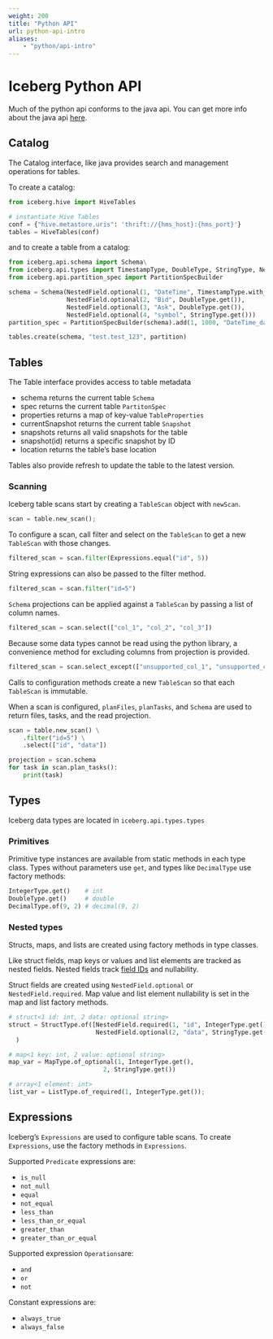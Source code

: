 ```yaml
---
weight: 200
title: "Python API"
url: python-api-intro
aliases:
    - "python/api-intro"
---
```

<!--
 - Licensed to the Apache Software Foundation (ASF) under one or more
 - contributor license agreements.  See the NOTICE file distributed with
 - this work for additional information regarding copyright ownership.
 - The ASF licenses this file to You under the Apache License, Version 2.0
 - (the "License"); you may not use this file except in compliance with
 - the License.  You may obtain a copy of the License at
 -
 -   http://www.apache.org/licenses/LICENSE-2.0
 -
 - Unless required by applicable law or agreed to in writing, software
 - distributed under the License is distributed on an "AS IS" BASIS,
 - WITHOUT WARRANTIES OR CONDITIONS OF ANY KIND, either express or implied.
 - See the License for the specific language governing permissions and
 - limitations under the License.
 -->

# Iceberg Python API

Much of the python api conforms to the java api. You can get more info about the java api [here](https://iceberg.apache.org/api/).

## Catalog

The Catalog interface, like java provides search and management operations for tables.

To create a catalog:

``` python
from iceberg.hive import HiveTables

# instantiate Hive Tables
conf = {"hive.metastore.uris": 'thrift://{hms_host}:{hms_port}'}
tables = HiveTables(conf)
```

and to create a table from a catalog:

``` python
from iceberg.api.schema import Schema\
from iceberg.api.types import TimestampType, DoubleType, StringType, NestedField
from iceberg.api.partition_spec import PartitionSpecBuilder

schema = Schema(NestedField.optional(1, "DateTime", TimestampType.with_timezone()),
                NestedField.optional(2, "Bid", DoubleType.get()),
                NestedField.optional(3, "Ask", DoubleType.get()),
                NestedField.optional(4, "symbol", StringType.get()))
partition_spec = PartitionSpecBuilder(schema).add(1, 1000, "DateTime_day", "day").build()

tables.create(schema, "test.test_123", partition)
```


## Tables

The Table interface provides access to table metadata

+ schema returns the current table `Schema`
+ spec returns the current table `PartitonSpec`
+ properties returns a map of key-value `TableProperties`
+ currentSnapshot returns the current table `Snapshot`
+ snapshots returns all valid snapshots for the table
+ snapshot(id) returns a specific snapshot by ID
+ location returns the table’s base location

Tables also provide refresh to update the table to the latest version.

### Scanning
Iceberg table scans start by creating a `TableScan` object with `newScan`.

``` python
scan = table.new_scan();
```

To configure a scan, call filter and select on the `TableScan` to get a new `TableScan` with those changes.

``` python
filtered_scan = scan.filter(Expressions.equal("id", 5))
```

String expressions can also be passed to the filter method.

``` python
filtered_scan = scan.filter("id=5")
```

`Schema` projections can be applied against a `TableScan` by passing a list of column names.

``` python
filtered_scan = scan.select(["col_1", "col_2", "col_3"])
```

Because some data types cannot be read using the python library, a convenience method for excluding columns from projection is provided.

``` python
filtered_scan = scan.select_except(["unsupported_col_1", "unsupported_col_2"])
```


Calls to configuration methods create a new `TableScan` so that each `TableScan` is immutable.

When a scan is configured, `planFiles`, `planTasks`, and `Schema` are used to return files, tasks, and the read projection.

``` python
scan = table.new_scan() \
    .filter("id=5") \
    .select(["id", "data"])

projection = scan.schema
for task in scan.plan_tasks():
    print(task)
```

## Types

Iceberg data types are located in `iceberg.api.types.types`

### Primitives

Primitive type instances are available from static methods in each type class. Types without parameters use `get`, and types like `DecimalType` use factory methods:

```python
IntegerType.get()    # int
DoubleType.get()     # double
DecimalType.of(9, 2) # decimal(9, 2)
```

### Nested types
Structs, maps, and lists are created using factory methods in type classes.

Like struct fields, map keys or values and list elements are tracked as nested fields. Nested fields track [field IDs](https://iceberg.apache.org/evolution/#correctness) and nullability.

Struct fields are created using `NestedField.optional` or `NestedField.required`. Map value and list element nullability is set in the map and list factory methods.

```python
# struct<1 id: int, 2 data: optional string>
struct = StructType.of([NestedField.required(1, "id", IntegerType.get()),
                        NestedField.optional(2, "data", StringType.get()])
  )
```
```python
# map<1 key: int, 2 value: optional string>
map_var = MapType.of_optional(1, IntegerType.get(),
                          2, StringType.get())
```
```python
# array<1 element: int>
list_var = ListType.of_required(1, IntegerType.get());
```

## Expressions
Iceberg’s `Expressions` are used to configure table scans. To create `Expressions`, use the factory methods in `Expressions`.

Supported `Predicate` expressions are:

+ `is_null`
+ `not_null`
+ `equal`
+ `not_equal`
+ `less_than`
+ `less_than_or_equal`
+ `greater_than`
+ `greater_than_or_equal`

Supported expression `Operations`are:

+ `and`
+ `or`
+ `not`

Constant expressions are:

+ `always_true`
+ `always_false`
